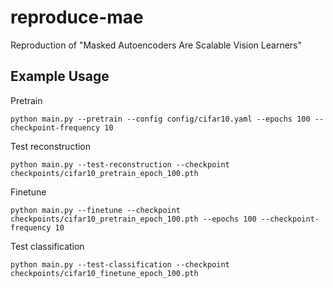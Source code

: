 # reproduce-mae
Reproduction of "Masked Autoencoders Are Scalable Vision Learners"

## Example Usage
Pretrain
```
python main.py --pretrain --config config/cifar10.yaml --epochs 100 --checkpoint-frequency 10
```
Test reconstruction
```
python main.py --test-reconstruction --checkpoint checkpoints/cifar10_pretrain_epoch_100.pth
```
Finetune
```
python main.py --finetune --checkpoint checkpoints/cifar10_pretrain_epoch_100.pth --epochs 100 --checkpoint-frequency 10
```
Test classification
```
python main.py --test-classification --checkpoint checkpoints/cifar10_finetune_epoch_100.pth 
```

